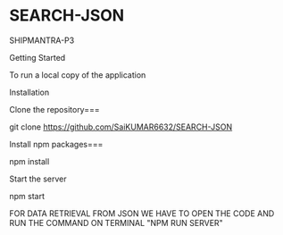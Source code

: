 # SEARCH-JSON
SHIPMANTRA-P3
 
 
 
Getting Started

To run a local copy of the application

Installation

Clone the repository===

git clone https://github.com/SaiKUMAR6632/SEARCH-JSON

Install npm packages===

npm install

Start the server

npm start

FOR DATA RETRIEVAL FROM JSON WE HAVE TO OPEN THE CODE AND RUN THE COMMAND ON TERMINAL "NPM RUN SERVER"

